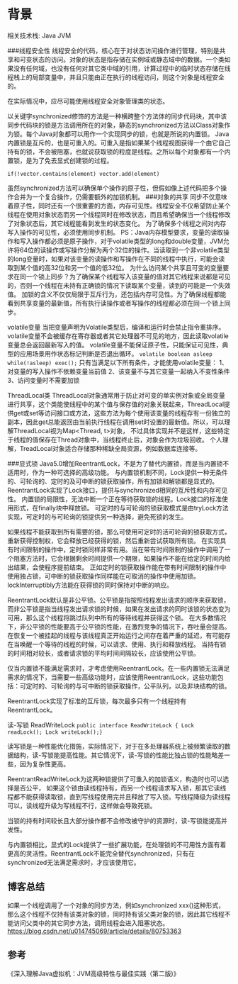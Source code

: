 # 背景

相关技术栈: Java JVM

###线程安全性
线程安全的代码，核心在于对状态访问操作进行管理，特别是共享和可变状态的访问。对象的状态是指存储在实例域或静态域中的数据。一个类如果没有任何域，也没有任何对其它类中域的引用，计算过程中的临时状态存储在线程栈上的局部变量中，并且只能由正在执行的线程访问，则这个对象是线程安全的。

在实际情况中，应尽可能使用线程安全对象管理类的状态。

以关键字synchronized修饰的方法是一种横跨整个方法体的同步代码块，其中该同步代码块的锁是方法调用所在的对象，静态的synchronized方法以Class对象作为锁。每个Java对象都可以用作一个实现同步的锁，也就是所说的内置锁。
Java内置锁是互斥的，也是可重入的。可重入是指如果某个线程视图获得一个由它自己持有的锁，不会被阻塞，也就说获取锁的粒度是线程。之所以每个对象都有一个内置锁，是为了免去显式创建锁的过程。

`if(!vector.contains(element) vector.add(element)`

虽然synchronized方法可以确保单个操作的原子性，但假如像上述代码把多个操作合并为一个复合操作，仍需要额外的加锁机制。
###对象的共享
同步不仅意味着原子性，同时还有一个很重要的方面，内存可见性。线程安全不仅希望防止某个线程在使用对象状态而另一个线程同时在修改状态，而且希望确保当一个线程修改了对象状态后，其它线程能看到发生的状态变化。
为了确保多个线程之间对内存写入操作的可见性，必须使用同步机制。
PS：Java内存模型要求，变量的读取操作和写入操作都必须是原子操作，对于volatile类型的long和double变量，JVM允许将64位的读操作或写操作分解为两个32位的操作。当读取到一个非volatile类型的long变量时，如果对该变量的读操作和写操作在不同的线程中执行，可能会读取到某个值的高32位和另一个值的低32位。
为什么访问某个共享且可变的变量要求在同一个锁上同步？为了确保某个线程写入该变量的值对其它线程来说都是可见的，否则一个线程在未持有正确锁的情况下读取某个变量，读到的可能是一个失效值。
加锁的含义不仅仅局限于互斥行为，还包括内存可见性。为了确保线程都能看到共享变量的最新值，所有执行读操作或者写操作的线程都必须在同一个锁上同步。

volatile变量
当把变量声明为Volatile类型后，编译和运行时会禁止指令重排序。volatile变量不会被缓存在寄存器或者其它处理器不可见的地方，因此读取volatile变量总会返回最新写入的值。
volatile变量不能保证原子性，只能保证可见性，典型的应用场景用作状态标记判断是否退出循环。
`volatile boolean asleep  while(!asleep) exec();`
只有当满足以下所有条件，才能使用volatile变量：
1、对变量的写入操作不依赖变量当前值
2、该变量不与其它变量一起纳入不变性条件
3、访问变量时不需要加锁

ThreadLocal类
ThreadLocal对象通常用于防止对可变的单实例对象或全局变量进行共享，这个类能使线程中的某个值与保存值的对象关联起来，ThreadLocal提供get或set等访问接口或方法，这些方法为每个使用该变量的线程存有一份独立的副本，因此get总能返回由当前执行线程在调用set时设置的最新值。所以，可以理解ThreadLocal<T>视为Map<Thread, t>对象，
不过具体实现并不是这样，这些特定于线程的值保存在Thread对象中，当线程终止后，对象会作为垃圾回收。
个人理解，TreadLocal对象适合存储那种稀缺全局资源，例如数据库连接等。

###显式锁
Java5.0增加ReentrantLock，不是为了替代内置锁，而是当内置锁不适用时，作为一种可选择的高级功能。
与内置锁机制不同，Lock提供一种无条件的、可轮询的、定时的及可中断的锁获取操作，所有加锁和解锁都是显式的。ReentrantLock实现了Lock接口，提供与synchronized相同的互斥性和内存可见性。
内置锁的局限性，无法中断一个正在等待获取锁的线程。Lock接口的标准使用形式，在finally块中释放锁。
可定时的与可轮询的锁获取模式是由tryLock方法实现，可定时的与可轮询的锁提供另一种选择，避免死锁的发生。

如果线程不能获取到所有需要的锁，那么可使用可定时的活可轮询的锁获取方式，重新获得控制权，它会释放已经获得的锁，然后重新尝试获取所有锁。
在实现具有时间限制的操作中，定时锁同样非常有用。当在带有时间限制的操作中调用了一个阻塞方法时，它会根据剩余时间提供一个期限，如果操作不能在给定的时间内给出结果，会使程序提前结束。
正如定时的锁获取操作能在带有时间限制的操作中使用独占锁，可中断的锁获取操作同样能在可取消的操作中使用加锁。lockInterruptibly方法能在获得锁的同时保持对中断的响应。

ReentrantLock默认是非公平锁。公平锁是指按照线程发出请求的顺序来获取锁，而非公平锁是指当线程发出请求锁的时候，如果在发出请求的同时该锁的状态变为可用，那么这个线程将跳过队列中所有的等待线程并获得这个锁。
在大多数情况下，非公平锁的性能要高于公平锁的性能，在激烈竞争的情况下，吞吐量会提高。在恢复一个被挂起的线程与该线程真正开始运行之间存在着严重的延迟，有可能存在当唤醒一个等待的线程的时候，可以请求、使用、执行和释放线程。
当持有锁的时间相对较长，或者请求锁的平均时间间隔较长，应该使用公平锁。

仅当内置锁不能满足需求时，才考虑使用ReentrantLock。在一些内置锁无法满足需求的情况下，当需要一些高级功能时，应该使用ReentrantLock，这些功能包括：可定时的、可轮询的与可中断的锁获取操作，公平队列，以及非块结构的锁。

ReentrantLock实现了标准的互斥锁，每次最多只有一个线程持有ReentrantLock。

读-写锁
ReadWriteLock
`public interface ReadWriteLock { Lock readLock(); Lock writeLock();}`

读写锁是一种性能优化措施，实际情况下，对于在多处理器系统上被频繁读取的数据结构，读-写锁能提高性能。其它情况下，读-写锁的性能比独占锁的性能略差一些，因为复杂性更高。

ReentrantReadWriteLock为这两种锁提供了可重入的加锁语义，构造时也可以选择是否公平，
如果这个锁由读线程持有，而另一个线程请求写入锁，那其它读线程都不能获得读取锁，直到写线程使用完并且释放了写入锁。写线程降级为读线程可以，读线程升级为写线程不行，这样做会导致死锁。

当锁的持有时间较长且大部分操作都不会修改被守护的资源时，读-写锁能提高并发性。

与内置锁相比，显式的Lock提供了一些扩展功能，在处理锁的不可用性方面有着更高的灵活性。ReentrantLock不能完全替代synchronized，只有在synchronized无法满足需求时，才应该使用它。


## 博客总结
如果一个线程调用了一个对象的同步方法，例如synchronized xxx()这种形式，那么这个线程不仅持有该类对象的锁，同时持有该父类对象的锁，因此其它线程不能访问父类中的其它同步方法，调用线程会进入阻塞状态。
<https://blog.csdn.net/u014745069/article/details/80753363>

## 参考
《深入理解Java虚拟机：JVM高级特性与最佳实践（第二版)》
